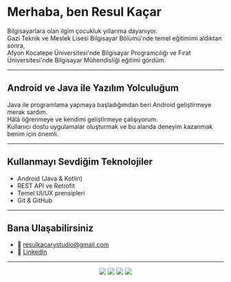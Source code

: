 # Merhaba, ben Resul Kaçar

Bilgisayarlara olan ilgim çocukluk yıllarıma dayanıyor.  
Gazi Teknik ve Meslek Lisesi Bilgisayar Bölümü'nde temel eğitimimi aldıktan sonra,  
Afyon Kocatepe Üniversitesi'nde Bilgisayar Programcılığı ve Fırat Üniversitesi'nde Bilgisayar Mühendisliği eğitimi gördüm.

---

## Android ve Java ile Yazılım Yolculuğum

Java ile programlama yapmaya başladığımdan beri Android geliştirmeye merak sardım.  
Hâlâ öğrenmeye ve kendimi geliştirmeye çalışıyorum.  
Kullanıcı dostu uygulamalar oluşturmak ve bu alanda deneyim kazanmak benim için önemli.

---

## Kullanmayı Sevdiğim Teknolojiler

- Android (Java & Kotlin)  
- REST API ve Retrofit  
- Temel UI/UX prensipleri  
- Git & GitHub  

---

## Bana Ulaşabilirsiniz

- 📧 resulkacarystudio@gmail.com  
- 🔗 [LinkedIn](https://linkedin.com/in/resul-kaçar-43670915a)  

---

<p align="center">
  <img src="https://img.shields.io/badge/Java-ED8B00?style=for-the-badge&logo=java&logoColor=white"/>
  <img src="https://img.shields.io/badge/Android-3DDC84?style=for-the-badge&logo=android&logoColor=white"/>
  <img src="https://img.shields.io/badge/Retrofit-008080?style=for-the-badge&logo=retrofit&logoColor=white"/>
  <img src="https://img.shields.io/badge/Git-F05032?style=for-the-badge&logo=git&logoColor=white"/>
</p>
